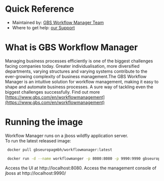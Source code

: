 # Quick Reference
- Maintained by: [GBS Workflow Manager Team](https://www.gbs.com/en/workflowmanagement)
- Where to get help: [our Support](https://www.gbs.com/en/contactus)

# What is GBS Workflow Manager
Managing business processes efficiently is one of the biggest challenges facing companies today. Greater individualisation, more diversified departments, varying structures and varying systems contribute to the ever-growing complexity of business management.The GBS Workflow Manager is an intuitive solution for workflow management, making it easy to shape and automate business processes. A sure way of tackling even the biggest challenges successfully.
Find out more [https://www.gbs.com/en/workflowmanagement](https://www.gbs.com/en/workflowmanagement)  

# Running the image 
Workflow Manager runs on a jboss wildfly application server.  
To run the latest released image: 
```sh
 docker pull gbseuropagmbh/workflowmanager:latest

 docker run -d --name workflowmanger -p 8080:8080 -p 9990:9990 gbseuropagmbh/workflowmanager:latest
```
Access the UI at http://localhost:8080. Access the management console of jboss at http://localhost:9990/
